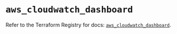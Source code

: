 # `aws_cloudwatch_dashboard`

Refer to the Terraform Registry for docs: [`aws_cloudwatch_dashboard`](https://registry.terraform.io/providers/hashicorp/aws/5.100.0/docs/resources/cloudwatch_dashboard).
